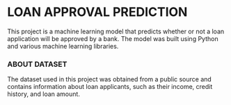 <h1>LOAN APPROVAL PREDICTION</h1>
This project is a machine learning model that predicts whether or not a loan application will be approved by a bank. The model was built using Python and various machine learning libraries.
<h3>ABOUT DATASET</h3>
The dataset used in this project was obtained from a public source and contains information about loan applicants, such as their income, credit history, and loan amount. 
